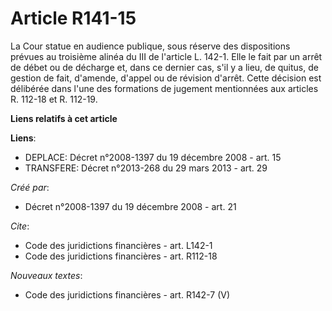 # Article R141-15

La Cour statue en audience publique, sous réserve des dispositions prévues au troisième alinéa du III de l'article L. 142-1.
Elle le fait par un arrêt de débet ou de décharge et, dans ce dernier cas, s'il y a lieu, de quitus, de gestion de fait,
d'amende, d'appel ou de révision d'arrêt. Cette décision est délibérée dans l'une des formations de jugement mentionnées aux
articles R. 112-18 et R. 112-19.

**Liens relatifs à cet article**

**Liens**:

  - DEPLACE: Décret n°2008-1397 du 19 décembre 2008 - art. 15
  - TRANSFERE: Décret n°2013-268 du 29 mars 2013 - art. 29

_Créé par_:

  - Décret n°2008-1397 du 19 décembre 2008 - art. 21

_Cite_:

  - Code des juridictions financières - art. L142-1
  - Code des juridictions financières - art. R112-18

_Nouveaux textes_:

  - Code des juridictions financières - art. R142-7 (V)
